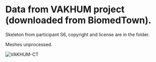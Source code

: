 # Data from VAKHUM project (downloaded from BiomedTown).

Skeleton from participant S6, copyright and license are in the folder.

Meshes unprocessed.

![VAKHUM-CT](https://github.com/modenaxe/auto-msk-model/blob/master/images/VAKHUM-CT_bones.PNG)